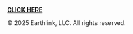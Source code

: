 **[CLICK HERE](https://uddateline12.github.io/EARTHLINK/rri.html)**

© 2025 EarthIink, LLC. All rights reserved.
